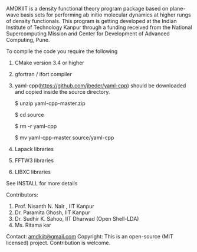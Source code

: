 AMDKIIT is a density functional theory program package based on plane-wave basis sets for performing ab initio molecular dynamics at higher rungs of density functionals. This program is getting developed at the Indian Institute of Technology Kanpur through a funding received from the National Supercomputing Mission and Center for Development of Advanced Computing, Pune. 

To compile the code you require the following
1. CMake version 3.4 or higher
2. gfortran / ifort compiler
3. yaml-cpp(https://github.com/jbeder/yaml-cpp) should be downloaded and copied inside the source directory.
   
   $ unzip yaml-cpp-master.zip
   
   $ cd source
   
   $ rm -r yaml-cpp
   
   $ mv yaml-cpp-master source/yaml-cpp
5. Lapack libraries 
6. FFTW3 libraries 
7. LIBXC libraries

See INSTALL for more details

Contributors: 
1. Prof. Nisanth N. Nair , IIT Kanpur 
2. Dr. Paramita Ghosh, IIT Kanpur
3. Dr. Sudhir K. Sahoo, IIT Dharwad (Open Shell-LDA)
4. Ms. Ritama kar 

Contact: amdkiit@gmail.com
Copyright: 
This is an open-source (MIT licensed) project. Contribution is welcome.
